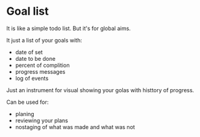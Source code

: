 Goal list
=========

It is like a simple todo list. But it's for global aims.

It just a list of your goals with:
* date of set
* date to be done
* percent of complition
* progress messages
* log of events

Just an instrument for visual showing your golas with histtory of progress.

Can be used for:
* planing
* reviewing your plans
* nostaging of what was made and what was not
